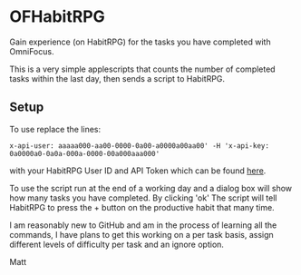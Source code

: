 # OFHabitRPG

Gain experience (on HabitRPG) for the tasks you have completed with OmniFocus.

This is a very simple applescripts that counts the number of completed tasks within the last day,
then sends a script to HabitRPG.

## Setup

To use replace the lines:

    x-api-user: aaaaa000-aa00-0000-0a00-a0000a00aa00' -H 'x-api-key: 0a0000a0-0a0a-000a-0000-00a000aaa000'

with your HabitRPG User ID and API Token which can be found [here](https://habitrpg.com/#/options/settings/api).

To use the script run at the end of a working day and a dialog box will show how many tasks you have completed. By clicking 'ok' The script will tell HabitRPG to press the + button on the productive habit that many time.

I am reasonably new to GitHub and am in the process of learning all the commands, I have plans to get this working on a per task basis, assign different levels of difficulty per task and an ignore option.

Matt
